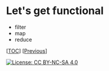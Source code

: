 # Let's get functional

-   filter
-   map
-   reduce

[[TOC](../README.md "Table of Contents")] [[Previous](object.md "I object")]

[![License: CC BY-NC-SA 4.0](https://img.shields.io/badge/License-CC%20BY--NC--SA%204.0-blue.svg)](http://creativecommons.org/licenses/by-nc-sa/4.0/)

